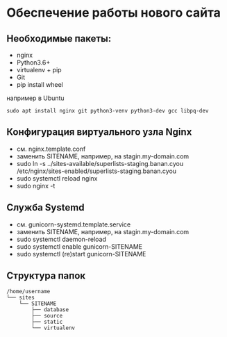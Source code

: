 Обеспечение работы нового сайта
================================
 ## Необходимые пакеты:
 * nginx
 * Python3.6+
 * virtualenv + pip
 * Git
 * pip install wheel
 
 
 например в Ubuntu
 
`sudo apt install nginx git python3-venv python3-dev gcc libpq-dev`

## Конфигурация виртуального узла Nginx
* см. nginx.template.conf
* заменить SITENAME, например, на stagin.my-domain.com
* sudo ln -s ../sites-available/superlists-staging.banan.cyou /etc/nginx/sites-enabled/superlists-staging.banan.cyou
* sudo systemctl reload nginx
* sudo nginx -t

## Служба Systemd
* см. gunicorn-systemd.template.service
* заменить SITENAME, например, на stagin.my-domain.com
* sudo systemctl daemon-reload
* sudo systemctl enable gunicorn-SITENAME
* sudo systemctl (re)start gunicorn-SITENAME

## Структура папок
```
/home/username
└── sites
    └── SITENAME
        ├── database
        ├── source
        ├── static
        └── virtualenv
```
